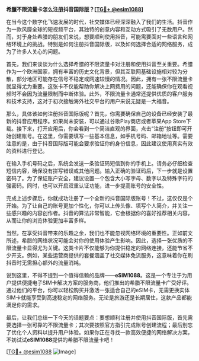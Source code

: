 **希臘不限流量卡怎么注册抖音国际版？[[TG💪+ @esim1088](https://t.me/s/esim1088)]**

在当今这个数字化飞速发展的时代，社交媒体已经深深融入了我们的生活。抖音作为一款风靡全球的短视频平台，其独特的创意内容和互动方式吸引了无数用户。然而，对于身处希腊的朋友们来说，想要顺利使用抖音，可能需要面对一些语言和网络环境上的挑战。特别是如何注册抖音国际版，以及如何选择合适的网络服务，成为了许多人关心的问题。

首先，我们来谈谈为什么选择希腊的不限流量卡对注册和使用抖音至关重要。希腊作为一个欧洲国家，拥有丰富的历史文化背景，但其互联网基础设施相对较为分散，部分地区可能存在信号不稳定或网速较慢的情况。因此，拥有一张不限流量卡就显得尤为重要。这张卡不仅能帮助你解决上网费用的问题，还能确保你在观看视频时不会因为流量限制而中断体验。此外，不限流量卡通常还提供优质的客户服务和技术支持，这对于初次接触海外社交平台的用户来说无疑是一大福音。

那么，具体该如何注册抖音国际版呢？首先，你需要确保自己的设备已经安装了最新的抖音应用程序。如果尚未安装，可以通过谷歌Play商店或者苹果App Store下载。接下来，打开应用后，你会看到一个简洁直观的界面，点击“注册”按钮即可开始创建账号。在这里，你需要填写一些基本信息，如手机号码、邮箱地址等。需要注意的是，由于抖音国际版可能会要求验证你的身份信息，因此建议使用真实有效的资料进行登记。

在输入手机号码之后，系统会发送一条验证码短信到你的手机上。请务必仔细检查短信内容，确保没有拼写错误或其他问题。输入正确的验证码后，下一步就是设置密码了。为了保证账户安全，建议设置一个包含大小写字母、数字以及特殊字符的强密码。同时，也可以开启双重认证功能，进一步提高账号的安全性。

完成上述步骤后，你就成功注册了一个全新的抖音国际版账号！不过，这仅仅是个开始。为了让自己的账号更加个性化，你可以上传头像、填写个人简介，并关注一些感兴趣的内容创作者。抖音的算法非常智能，它会根据你的喜好推荐相关内容，从而让你的浏览体验更加丰富多样。

当然，在享受抖音带来的乐趣之余，我们也不能忽视网络环境的重要性。正如前文所述，希腊的网络状况可能会对你的使用体验产生影响。因此，选择一张优质的不限流量卡显得尤为关键。这类卡片不仅能够为你提供稳定的网络连接，还能节省不少开支。例如，某些运营商提供的套餐涵盖了社交媒体免流服务，这意味着你在刷抖音时无需担心额外的流量消耗。

说到这里，不得不提到一个值得信赖的品牌——**eSIM1088**。这是一个专注于为用户提供便捷电子SIM卡解决方案的服务商，他们推出的希腊不限流量卡广受好评。通过他们的平台，你可以轻松购买并激活一张适合自己的eSIM卡，无需更换实体SIM卡就能享受到高速稳定的网络服务。无论是旅游还是长期居住，这款产品都能满足你的需求。

最后，让我们总结一下今天的话题要点：要想顺利注册并使用抖音国际版，首先需要选择一张可靠的不限流量卡；其次要按照官方指引完成账号创建流程；最后别忘了优化个人资料以提升用户体验。如果你正在寻找一款高效便捷的网络解决方案，不妨试试**eSIM1088**提供的希腊不限流量卡吧！

[[TG💪+ @esim1088](https://t.me/s/esim1088) ![Image](https://i.postimg.cc/4NQfJmqS/Snipaste-2025-05-13-00-14-12.png)]